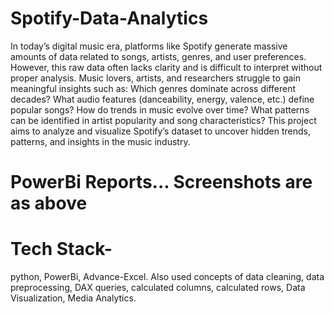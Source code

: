# Spotify-Data-Analytics

In today’s digital music era, platforms like Spotify generate massive amounts of data related to songs, artists, genres, and user preferences. However, this raw data often lacks clarity and is difficult to interpret without proper analysis. Music lovers, artists, and researchers struggle to gain meaningful insights such as:
Which genres dominate across different decades?
What audio features (danceability, energy, valence, etc.) define popular songs?
How do trends in music evolve over time?
What patterns can be identified in artist popularity and song characteristics?
This project aims to analyze and visualize Spotify’s dataset to uncover hidden trends, patterns, and insights in the music industry.


# PowerBi Reports... Screenshots are as above 
# Tech Stack-
   python, PowerBi, Advance-Excel.
Also used concepts of data cleaning, data preprocessing, DAX queries, calculated columns, calculated rows, Data Visualization, Media Analytics.
